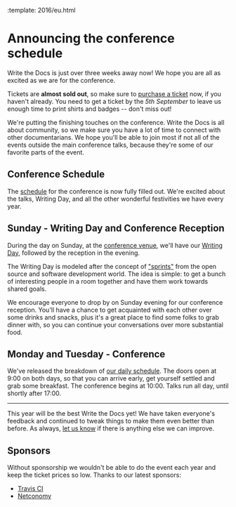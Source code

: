 :template: 2016/eu.html

Announcing the conference schedule
====================================

Write the Docs is just over three weeks away now! We hope you are all as excited as we are for the conference.

Tickets are **almost sold out**, so make sure to [purchase a ticket][ticket] now, if you haven't already. You need to get a ticket by the *5th September* to leave us enough time to print shirts and badges -- don't miss out!

[ticket]: https://ti.to/writethedocs/write-the-docs-eu-2016/

We're putting the finishing touches on the conference.
Write the Docs is all about community,
so we make sure you have a lot of time to connect with other documentarians.
We hope you'll be able to join most if not all of the events outside the main conference talks,
because they're some of our favorite parts of the event.

Conference Schedule
-------------------

The [schedule][schedule] for the conference is now fully filled out.
We're excited about the talks, Writing Day,
and all the other wonderful festivities we have every year.

[schedule]: http://www.writethedocs.org/conf/eu/2016/schedule/

Sunday - Writing Day and Conference Reception
---------------------------------------------

During the day on Sunday, at the [conference venue][autoklub-map], we'll have our [Writing Day][writing-day], followed by the reception in the evening.

The Writing Day is modeled after the concept of ["sprints"][sprints] from
the open source and software development world. The idea is simple: to get a
bunch of interesting people in a room together and have them work towards shared
goals.

We encourage everyone to drop by on Sunday evening for our conference reception.
You'll have a chance to get acquainted with each other over some drinks and
snacks, plus it's a great place to find some folks to grab dinner with,
so you can continue your conversations over more substantial food.

[writing-day]: http://www.writethedocs.org/conf/eu/2016/writingday/
[autoklub-map]: https://goo.gl/maps/w3gGKECb3HQ2
[sprints]: http://en.wikipedia.org/wiki/Sprint_%28software_development%29

Monday and Tuesday - Conference
-------------------------------

We've released the breakdown of [our daily schedule][daily-schedule].
The doors open at 9:00 on both days,
so that you can arrive early, get yourself settled and grab some breakfast. The conference begins at 10:00. Talks
run all day, until shortly after 17:00.

[daily-schedule]: http://www.writethedocs.org/conf/eu/2016/schedule/#monday-september-19th-day-1

----

This year will be the best Write the Docs yet!
We have taken everyone's feedback and continued to tweak things to make them even better than
before.
As always, [let us know][email] if there is anything else we can improve.


[email]: mailto:europe@writethedocs.org

Sponsors
---------

Without sponsorship we wouldn't be able to do the event each year and keep the ticket prices so low.
Thanks to our latest sponsors:

* [Travis CI](https://travis-ci.com/)
* [Netconomy](https://www.netconomy.net)
